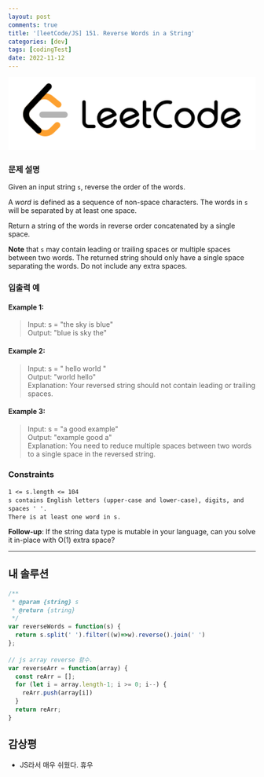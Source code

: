 ```yaml
---
layout: post
comments: true
title: '[leetCode/JS] 151. Reverse Words in a String'
categories: [dev]
tags: [codingTest]
date: 2022-11-12
---
```

![headerimg](/assets/img/subcate/leetcode.png)

### 문제 설명
Given an input string `s`, reverse the order of the words.

A *word* is defined as a sequence of non-space characters. The words in `s` will be separated by at least one space.

Return a string of the words in reverse order concatenated by a single space.

**Note** that `s` may contain leading or trailing spaces or multiple spaces between two words. The returned string should only have a single space separating the words. Do not include any extra spaces.

### 입출력 예

#### Example 1:
> Input: s = "the sky is blue" <br/>
> Output: "blue is sky the"


#### Example 2:
> Input: s = "  hello world  " <br/>
> Output: "world hello" <br/>
> Explanation: Your reversed string should not contain leading or trailing spaces.


#### Example 3:
> Input: s = "a good   example" <br/>
> Output: "example good a" <br/>
> Explanation: You need to reduce multiple spaces between two words to a single space in the reversed string.


### Constraints

`1 <= s.length <= 104` <br/>
`s contains English letters (upper-case and lower-case), digits, and spaces ' '.` <br/>
`There is at least one word in s.` <br/>

**Follow-up**: If the string data type is mutable in your language, can you solve it in-place with O(1) extra space?

<hr/>

## 내 솔루션

```javascript
/**
 * @param {string} s
 * @return {string}
 */
var reverseWords = function(s) {
  return s.split(' ').filter((w)=>w).reverse().join(' ')
};

// js array reverse 함수.
var reverseArr = function(array) {
  const reArr = [];
  for (let i = array.length-1; i >= 0; i--) {
    reArr.push(array[i])
  }
  return reArr;
}
```

## 감상평
* JS라서 매우 쉬웠다. 휴우
